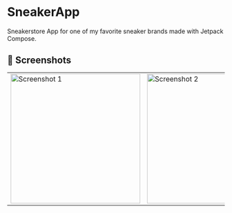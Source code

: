 # SneakerApp
 
Sneakerstore App for one of my favorite sneaker brands made with Jetpack Compose.
 
<h2> 📸 Screenshots

<table>
  <tr>
    <td><img src="Sneaker%20App%20UI%20Screenshots/Screenshot_1.png" alt="Screenshot 1" width="300" /></td>
    <td><img src="Sneaker%20App%20UI%20Screenshots/Screenshot_2.png" alt="Screenshot 2" width="300" /></td>
    <td><img src="Sneaker%20App%20UI%20Screenshots/Screenshot_3.png" alt="Screenshot 3" width="300" /></td>
    <td><img src="Sneaker%20App%20UI%20Screenshots/Screenshot_4.png" alt="Screenshot 4" width="300" /></td>
    <td><img src="Sneaker%20App%20UI%20Screenshots/Screenshot_5.png" alt="Screenshot 5" width="300" /></td>
  </tr>
</table>
